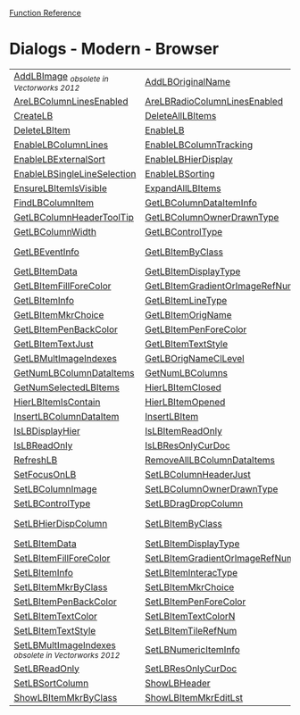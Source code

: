[Function Reference](../README.md)

# Dialogs - Modern - Browser

| | | |
|---|---|---|
| [AddLBImage](../Functions/AddLBImage.md) <sub>*obsolete in Vectorworks 2012*</sub> | [AddLBOriginalName](../Functions/AddLBOriginalName.md) | [AddListBrowserImage](../Functions/AddListBrowserImage.md) |
| [AreLBColumnLinesEnabled](../Functions/AreLBColumnLinesEnabled.md) | [AreLBRadioColumnLinesEnabled](../Functions/AreLBRadioColumnLinesEnabled.md) | [CollapseAllLBItems](../Functions/CollapseAllLBItems.md) |
| [CreateLB](../Functions/CreateLB.md) | [DeleteAllLBItems](../Functions/DeleteAllLBItems.md) | [DeleteLBColumn](../Functions/DeleteLBColumn.md) |
| [DeleteLBItem](../Functions/DeleteLBItem.md) | [EnableLB](../Functions/EnableLB.md) | [EnableLBClickAllDataChange](../Functions/EnableLBClickAllDataChange.md) |
| [EnableLBColumnLines](../Functions/EnableLBColumnLines.md) | [EnableLBColumnTracking](../Functions/EnableLBColumnTracking.md) | [EnableLBDragAndDrop](../Functions/EnableLBDragAndDrop.md) |
| [EnableLBExternalSort](../Functions/EnableLBExternalSort.md) | [EnableLBHierDisplay](../Functions/EnableLBHierDisplay.md) | [EnableLBRadioColumnLines](../Functions/EnableLBRadioColumnLines.md) |
| [EnableLBSingleLineSelection](../Functions/EnableLBSingleLineSelection.md) | [EnableLBSorting](../Functions/EnableLBSorting.md) | [EnableLBUpdates](../Functions/EnableLBUpdates.md) |
| [EnsureLBItemIsVisible](../Functions/EnsureLBItemIsVisible.md) | [ExpandAllLBItems](../Functions/ExpandAllLBItems.md) | [FindLBColumnDataItem](../Functions/FindLBColumnDataItem.md) |
| [FindLBColumnItem](../Functions/FindLBColumnItem.md) | [GetLBColumnDataItemInfo](../Functions/GetLBColumnDataItemInfo.md) | [GetLBColumnHeaderJust](../Functions/GetLBColumnHeaderJust.md) |
| [GetLBColumnHeaderToolTip](../Functions/GetLBColumnHeaderToolTip.md) | [GetLBColumnOwnerDrawnType](../Functions/GetLBColumnOwnerDrawnType.md) | [GetLBColumnSortState](../Functions/GetLBColumnSortState.md) |
| [GetLBColumnWidth](../Functions/GetLBColumnWidth.md) | [GetLBControlType](../Functions/GetLBControlType.md) | [GetLBEditDisplayType](../Functions/GetLBEditDisplayType.md) |
| [GetLBEventInfo](../Functions/GetLBEventInfo.md) | [GetLBItemByClass](../Functions/GetLBItemByClass.md) | [GetLBItemDashStyle](../Functions/GetLBItemDashStyle.md) <sub>*obsolete in Vectorworks 2019*</sub> |
| [GetLBItemData](../Functions/GetLBItemData.md) | [GetLBItemDisplayType](../Functions/GetLBItemDisplayType.md) | [GetLBItemFillBackColor](../Functions/GetLBItemFillBackColor.md) |
| [GetLBItemFillForeColor](../Functions/GetLBItemFillForeColor.md) | [GetLBItemGradientOrImageRefNumber](../Functions/GetLBItemGradientOrImageRefNumber.md) | [GetLBItemHatchRefNum](../Functions/GetLBItemHatchRefNum.md) |
| [GetLBItemInfo](../Functions/GetLBItemInfo.md) | [GetLBItemLineType](../Functions/GetLBItemLineType.md) | [GetLBItemMkrByClass](../Functions/GetLBItemMkrByClass.md) |
| [GetLBItemMkrChoice](../Functions/GetLBItemMkrChoice.md) | [GetLBItemOrigName](../Functions/GetLBItemOrigName.md) | [GetLBItemPatternIndex](../Functions/GetLBItemPatternIndex.md) |
| [GetLBItemPenBackColor](../Functions/GetLBItemPenBackColor.md) | [GetLBItemPenForeColor](../Functions/GetLBItemPenForeColor.md) | [GetLBItemTextColor](../Functions/GetLBItemTextColor.md) |
| [GetLBItemTextJust](../Functions/GetLBItemTextJust.md) | [GetLBItemTextStyle](../Functions/GetLBItemTextStyle.md) | [GetLBItemTileRefNum](../Functions/GetLBItemTileRefNum.md) |
| [GetLBMultImageIndexes](../Functions/GetLBMultImageIndexes.md) | [GetLBOrigNameClLevel](../Functions/GetLBOrigNameClLevel.md) | [GetLBSortColumn](../Functions/GetLBSortColumn.md) |
| [GetNumLBColumnDataItems](../Functions/GetNumLBColumnDataItems.md) | [GetNumLBColumns](../Functions/GetNumLBColumns.md) | [GetNumLBItems](../Functions/GetNumLBItems.md) |
| [GetNumSelectedLBItems](../Functions/GetNumSelectedLBItems.md) | [HierLBItemClosed](../Functions/HierLBItemClosed.md) | [HierLBItemIsClosed](../Functions/HierLBItemIsClosed.md) |
| [HierLBItemIsContain](../Functions/HierLBItemIsContain.md) | [HierLBItemOpened](../Functions/HierLBItemOpened.md) | [InsertLBColumn](../Functions/InsertLBColumn.md) |
| [InsertLBColumnDataItem](../Functions/InsertLBColumnDataItem.md) | [InsertLBItem](../Functions/InsertLBItem.md) | [IsLBColumnTrackingEnabled](../Functions/IsLBColumnTrackingEnabled.md) |
| [IsLBDisplayHier](../Functions/IsLBDisplayHier.md) | [IsLBItemReadOnly](../Functions/IsLBItemReadOnly.md) | [IsLBItemSelected](../Functions/IsLBItemSelected.md) |
| [IsLBReadOnly](../Functions/IsLBReadOnly.md) | [IsLBResOnlyCurDoc](../Functions/IsLBResOnlyCurDoc.md) | [IsLBSortingEnabled](../Functions/IsLBSortingEnabled.md) |
| [RefreshLB](../Functions/RefreshLB.md) | [RemoveAllLBColumnDataItems](../Functions/RemoveAllLBColumnDataItems.md) | [RemoveLBColumnDataItem](../Functions/RemoveLBColumnDataItem.md) |
| [SetFocusOnLB](../Functions/SetFocusOnLB.md) | [SetLBColumnHeaderJust](../Functions/SetLBColumnHeaderJust.md) | [SetLBColumnHeaderToolTip](../Functions/SetLBColumnHeaderToolTip.md) |
| [SetLBColumnImage](../Functions/SetLBColumnImage.md) | [SetLBColumnOwnerDrawnType](../Functions/SetLBColumnOwnerDrawnType.md) | [SetLBColumnWidth](../Functions/SetLBColumnWidth.md) |
| [SetLBControlType](../Functions/SetLBControlType.md) | [SetLBDragDropColumn](../Functions/SetLBDragDropColumn.md) | [SetLBEditDisplayType](../Functions/SetLBEditDisplayType.md) |
| [SetLBHierDispColumn](../Functions/SetLBHierDispColumn.md) | [SetLBItemByClass](../Functions/SetLBItemByClass.md) | [SetLBItemDashStyle](../Functions/SetLBItemDashStyle.md) <sub>*obsolete in Vectorworks 2019*</sub> |
| [SetLBItemData](../Functions/SetLBItemData.md) | [SetLBItemDisplayType](../Functions/SetLBItemDisplayType.md) | [SetLBItemFillBackColor](../Functions/SetLBItemFillBackColor.md) |
| [SetLBItemFillForeColor](../Functions/SetLBItemFillForeColor.md) | [SetLBItemGradientOrImageRefNumber](../Functions/SetLBItemGradientOrImageRefNumber.md) | [SetLBItemHatchRefNum](../Functions/SetLBItemHatchRefNum.md) |
| [SetLBItemInfo](../Functions/SetLBItemInfo.md) | [SetLBItemInteracType](../Functions/SetLBItemInteracType.md) | [SetLBItemLineType](../Functions/SetLBItemLineType.md) |
| [SetLBItemMkrByClass](../Functions/SetLBItemMkrByClass.md) | [SetLBItemMkrChoice](../Functions/SetLBItemMkrChoice.md) | [SetLBItemPatternIndex](../Functions/SetLBItemPatternIndex.md) |
| [SetLBItemPenBackColor](../Functions/SetLBItemPenBackColor.md) | [SetLBItemPenForeColor](../Functions/SetLBItemPenForeColor.md) | [SetLBItemReadOnly](../Functions/SetLBItemReadOnly.md) |
| [SetLBItemTextColor](../Functions/SetLBItemTextColor.md) | [SetLBItemTextColorN](../Functions/SetLBItemTextColorN.md) | [SetLBItemTextJust](../Functions/SetLBItemTextJust.md) |
| [SetLBItemTextStyle](../Functions/SetLBItemTextStyle.md) | [SetLBItemTileRefNum](../Functions/SetLBItemTileRefNum.md) | [SetLBItemUsingColumnDataItem](../Functions/SetLBItemUsingColumnDataItem.md) |
| [SetLBMultImageIndexes](../Functions/SetLBMultImageIndexes.md) <sub>*obsolete in Vectorworks 2012*</sub> | [SetLBNumericItemInfo](../Functions/SetLBNumericItemInfo.md) | [SetLBOrigNameClLevel](../Functions/SetLBOrigNameClLevel.md) |
| [SetLBReadOnly](../Functions/SetLBReadOnly.md) | [SetLBResOnlyCurDoc](../Functions/SetLBResOnlyCurDoc.md) | [SetLBSelection](../Functions/SetLBSelection.md) |
| [SetLBSortColumn](../Functions/SetLBSortColumn.md) | [ShowLBHeader](../Functions/ShowLBHeader.md) | [ShowLBItemByClassOpt](../Functions/ShowLBItemByClassOpt.md) |
| [ShowLBItemMkrByClass](../Functions/ShowLBItemMkrByClass.md) | [ShowLBItemMkrEditLst](../Functions/ShowLBItemMkrEditLst.md) 

